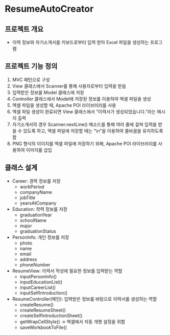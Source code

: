 # ResumeAutoCreator

## 프로젝트 개요
- 이력 정보와 자기소개서를 키보드로부터 입력 받아 Excel 파일을 생성하는 프로그램

## 프로젝트 기능 정의
1. MVC 패턴으로 구성
2. View 클래스에서 Scanner를 통해 사용자로부터 입력을 받음
3. 입력받은 정보를 Model 클래스에 저장
4. Controller 클래스에서 Model에 저장된 정보를 이용하여 엑셀 파일을 생성
5. 엑셀 파일을 생성할 때, Apache POI 라이브러리를 사용
6. 엑셀 파일 생성이 완료되면 View 클래스에서 “이력서가 생성되었습니다.”라는 메시지 출력
7. 자기소개서의 경우 Scanner.nextLine() 메소드를 통해 여러 줄에 걸쳐 입력을 받을 수 있도록 하고, 엑셀 파일에 저장할 때는 “\n”을 이용하여 줄바꿈을 유지하도록 함
8. PNG 형식의 이미지를 엑셀 파일에 저장하기 위해, Apache POI 라이브러리를 사용하여 이미지를 삽입

## 클래스 설계

- Career: 경력 정보를 저장
    - workPeriod
    - companyName
    - jobTitle
    - yearsAtCompany
- Education: 학력 정보를 저장
    - graduationYear
    - schoolName
    - major
    - graduationStatus
- PersonInfo: 개인 정보를 저장
    - photo
    - name
    - email
    - address
    - phoneNumber
- ResumeView: 이력서 작성에 필요한 정보를 입력받는 역할
    - inputPersonInfo()
    - inputEducationList()
    - inputCareerList()
    - inputSelfIntroduction()
- ResumeController(메인):  입력받은 정보를 바탕으로 이력서를 생성하는 역할
    - createResume()
    - createResumeSheet()
    - createSelfIntroductionSheet()
    - getWrapCellStyle() → 엑셀에서 자동 개행 설정을 위함
    - saveWorkbookToFile()
